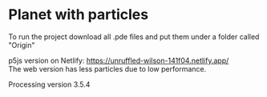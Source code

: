 # Planet with particles

To run the project download all .pde files and put them under a folder called "Origin"

p5js version on Netlify: https://unruffled-wilson-141f04.netlify.app/<br/>
The web version has less particles due to low performance.

Processing version 3.5.4
